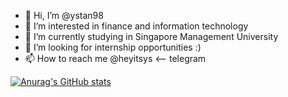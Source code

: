 - 👋 Hi, I’m @ystan98
- 👀 I’m interested in finance and information technology
- 🌱 I’m currently studying in Singapore Management University
- 💞️ I’m looking for internship opportunities :)
- 📫 How to reach me @heyitsys <-- telegram

[![Anurag's GitHub stats](https://github-readme-stats.vercel.app/api?username=ystan98)](https://github.com/anuraghazra/github-readme-stats)

<!---
ystan98/ystan98 is a ✨ special ✨ repository because its `README.md` (this file) appears on your GitHub profile.
You can click the Preview link to take a look at your changes.
--->
